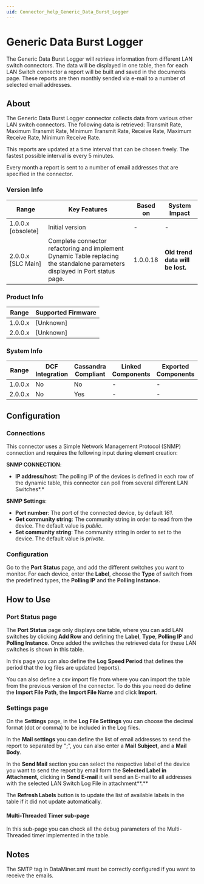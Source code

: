 ```yaml
---
uid: Connector_help_Generic_Data_Burst_Logger
---
```


# Generic Data Burst Logger

The Generic Data Burst Logger will retrieve information from different LAN switch connectors. The data will be displayed in one table, then for each LAN Switch connector a report will be built and saved in the documents page. These reports are then monthly sended via e-mail to a number of selected email addresses.

## About

The Generic Data Burst Logger connector collects data from various other LAN switch connectors. The following data is retrieved: Transmit Rate, Maximum Transmit Rate, Minimum Transmit Rate, Receive Rate, Maximum Receive Rate, Minimum Receive Rate.

This reports are updated at a time interval that can be chosen freely. The fastest possible interval is every 5 minutes.

Every month a report is sent to a number of email addresses that are specified in the connector.

### Version Info

| **Range**            | **Key Features**                                                                                                           | **Based on** | **System Impact**                |
|----------------------|----------------------------------------------------------------------------------------------------------------------------|--------------|----------------------------------|
| 1.0.0.x \[obsolete\] | Initial version                                                                                                            | \-           | \-                               |
| 2.0.0.x \[SLC Main\] | Complete connector refactoring and implement Dynamic Table replacing the standalone parameters displayed in Port status page. | 1.0.0.18     | **Old trend data will be lost.** |

### Product Info

| **Range** | **Supported Firmware** |
|-----------|------------------------|
| 1.0.0.x   | \[Unknown\]            |
| 2.0.0.x   | \[Unknown\]            |

### System Info

| **Range** | **DCF Integration** | **Cassandra Compliant** | **Linked Components** | **Exported Components** |
|-----------|---------------------|-------------------------|-----------------------|-------------------------|
| 1.0.0.x   | No                  | No                      | \-                    | \-                      |
| 2.0.0.x   | No                  | Yes                     | \-                    | \-                      |

## Configuration

### Connections

This connector uses a Simple Network Management Protocol (SNMP) connection and requires the following input during element creation:

**SNMP CONNECTION**:

- **IP address/host**: The polling IP of the devices is defined in each row of the dynamic table, this connector can poll from several different LAN Switches*.*

**SNMP Settings**:

- **Port number**: The port of the connected device, by default *161.*
- **Get community string**: The community string in order to read from the device. The default value is *public*.
- **Set community string**: The community string in order to set to the device. The default value is *private.*

### Configuration

Go to the **Port** **Status** page, and add the different switches you want to monitor.
For each device, enter the **Label**, choose the **Type** of switch from the predefined types, the **Polling** **IP** and the **Polling Instance.**

## How to Use

### Port Status page

The **Port** **Status** page only displays one table, where you can add LAN switches by clicking **Add Row** and defining the **Label**, **Type**, **Polling IP** and **Polling Instance**. Once added the switches the retrieved data for these LAN switches is shown in this table.

In this page you can also define the **Log Speed Period** that defines the period that the log files are updated (reports).

You can also define a csv import file from where you can import the table from the previous version of the connector. To do this you need do define the **Import File Path**, the **Import File Name** and click **Import**.

### Settings page

On the **Settings** page, in the **Log File Settings** you can choose the decimal format (dot or comma) to be included in the Log files.

In the **Mail settings** you can define the list of email addresses to send the report to separated by ";", you can also enter a **Mail** **Subject**, and a **Mail** **Body**.

In the **Send Mail** section you can select the respective label of the device you want to send the report by email form the **Selected Label in Attachment,** clicking in **Send E-mail** it will send an E-mail to all addresses with the selected LAN Switch Log File in attachment**.**

The **Refresh Labels** button is to update the list of available labels in the table if it did not update automatically.

#### Multi-Threaded Timer sub-page

In this sub-page you can check all the debug parameters of the Multi-Threaded timer implemented in the table.

## Notes

The SMTP tag in DataMiner.xml must be correctly configured if you want to receive the emails.
